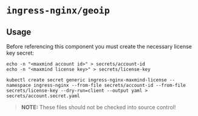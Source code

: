 # `ingress-nginx/geoip`

## Usage

Before referencing this component you must create the necessary license key secret:

```shell
echo -n "<maxmind account id>" > secrets/account-id
echo -n "<maxmind license key>" > secrets/license-key

kubectl create secret generic ingress-nginx-maxmind-license --namespace ingress-nginx --from-file secrets/account-id --from-file secrets/license-key --dry-run=client --output yaml > secrets/account.secret.yaml
```

> **NOTE:** These files should not be checked into source control!
